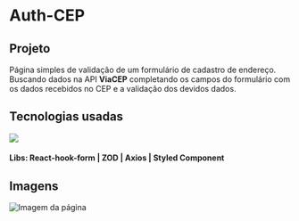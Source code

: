 # Auth-CEP

## Projeto 
 Página simples de validação de um formulário de cadastro de endereço. 
 Buscando dados na API **ViaCEP** completando os campos do formulário com os dados recebidos no CEP e a validação dos devidos dados.

## Tecnologias usadas
<p>
  <a href="https://skillicons.dev">
    <img src="https://skillicons.dev/icons?i=typescript,react,vite" />
  </a>
</p>

#### Libs: React-hook-form | ZOD | Axios | Styled Component

## Imagens

![Imagem da página](https://images2.imgbox.com/90/a1/wfOQjgKe_o.png)
